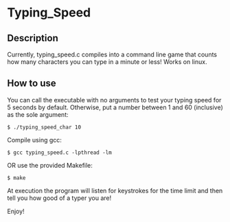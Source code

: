 # Typing_Speed

## Description

Currently, typing_speed.c compiles into a command line game that counts how many characters you can type in a minute or less! Works on linux.

## How to use

You can call the executable with no arguments to test your typing speed for 5 seconds by default. Otherwise, put a number between 1 and 60 (inclusive) as the sole argument:
```
$ ./typing_speed_char 10
```

Compile using gcc:
```
$ gcc typing_speed.c -lpthread -lm
```

OR use the provided Makefile:
```
$ make
```

At execution the program will listen for keystrokes for the time limit and then tell you how good of a typer you are!

Enjoy!